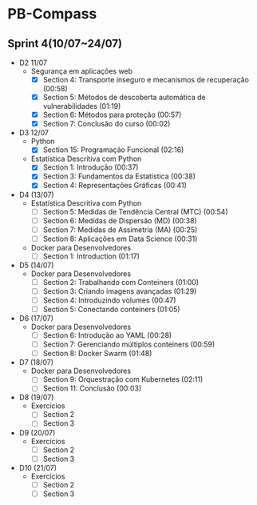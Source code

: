 # PB-Compass

## **Sprint 4(10/07~24/07)**

- D2 11/07
    - Segurança em aplicações web
        - [X]  Section 4: Transporte inseguro e mecanismos de recuperação  (00:58)
        - [X]  Section 5: Métodos de descoberta automática de vulnerabilidades (01:19)
        - [X]  Section 6: Métodos para proteção (00:57)
        - [X]  Section 7: Conclusão do curso (00:02)
    
- D3 12/07
    - Python
        - [X]  Section 15: Programação Funcional (02:16)
    - Estatística Descritiva com Python
        - [X]  Section 1: Introdução (00:37)
        - [X]  Section 3: Fundamentos da Estatística (00:38)
        - [X]  Section 4: Representações Gráficas (00:41)
- D4 (13/07)
    - Estatística Descritiva com Python
        - [ ]  Section 5: Medidas de Tendência Central (MTC) (00:54)
        - [ ]  Section 6: Medidas de Dispersão (MD) (00:38)
        - [ ]  Section 7: Medidas de Assimetria (MA) (00:25)
        - [ ]  Section 8: Aplicações em Data Science (00:31)
    - Docker para Desenvolvedores
        - [ ]  Section 1: Introduction (01:17)
- D5 (14/07)
    - Docker para Desenvolvedores
        - [ ]  Section 2: Trabalhando com Conteiners (01:00)
        - [ ]  Section 3: Criando imagens avançadas (01:29)
        - [ ]  Section 4: Introduzindo volumes (00:47)
        - [ ]  Section 5: Conectando conteiners (01:05)
- D6 (17/07)
    - Docker para Desenvolvedores
        - [ ]  Section 6: Introdução ao YAML (00:28)
        - [ ]  Section 7: Gerenciando múltiplos conteiners  (00:59)
        - [ ]  Section 8: Docker Swarm (01:48)
- D7 (18/07)
    - Docker para Desenvolvedores
        - [ ]  Section 9: Orquestração com Kubernetes (02:11)
        - [ ]  Section 11: Conclusão (00:03)
- D8 (19/07)
    - Exercícios
        - [ ]  Section 2
        - [ ]  Section 3
- D9 (20/07)
    - Exercícios
        - [ ]  Section  2
        - [ ]  Section 3
- D10 (21/07)
    - Exercícios
        - [ ]  Section 2
        - [ ]  Section 3
